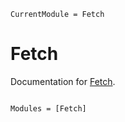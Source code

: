 ```@meta
CurrentModule = Fetch
```

# Fetch

Documentation for [Fetch](https://github.com/foldfelis/Fetch.jl).

```@index
```

```@autodocs
Modules = [Fetch]
```
